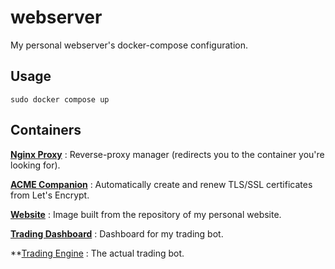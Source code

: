 # webserver
My personal webserver's docker-compose configuration.

## Usage

```console
sudo docker compose up
```

## Containers

**[Nginx Proxy](https://github.com/nginx-proxy/nginx-proxy)**
: Reverse-proxy manager (redirects you to the container you're looking for).

**[ACME Companion](https://github.com/nginx-proxy/acme-companion)**
: Automatically create and renew TLS/SSL certificates from Let's Encrypt.

**[Website](https://github.com/joshuapjacob/joshuapjacob.com)**
: Image built from the repository of my personal website.

**[Trading Dashboard](https://github.com/joshuapjacob/trading-dashboard)**
: Dashboard for my trading bot.

**[Trading Engine](https://github.com/joshuapjacob/trading-engine)
: The actual trading bot.
